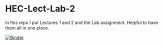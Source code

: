 # HEC-Lect-Lab-2

In this repo I put Lectures 1 and 2 and the Lab assignment. Helpful to have them all in one place.


[![Binder](https://mybinder.org/badge_logo.svg)](https://mybinder.org/v2/gh/gallyn24/HEC-Lect-Lab-2/blob/main/Lab2_Assignment.ipynb/HEAD)
